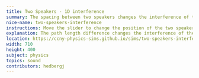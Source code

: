 ```yaml
---
title: Two Speakers - 1D interference
summary: The spacing between two speakers changes the interference of the sound waves.
nice-name: two-speakers-interference
instructions: Move the slider to change the position of the two speakers. The purple wave shows the sum of the red and the blue waves.
explanation: The path length difference changes the interference of the waves. If the speakers are separated by an integer number of wavelengths, then the waves will constructively interfere. If they are separated by a half wavelength, i.e. &lambda;/2, then they will destructively interfere.
location: https://ccny-physics-sims.github.io/sims/two-speakers-interference/
width: 710
height: 400
subject: physics
topics: sound
contributors: hedbergj
---
```

